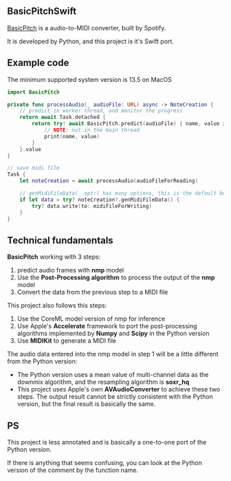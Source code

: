 ## BasicPitchSwift

[BasicPitch](https://basicpitch.spotify.com/) is a audio-to-MIDI converter, built by Spotify.

It is developed by Python, and this project is it's Swift port.

## Example code

The minimum supported system version is 13.5 on MacOS

```swift
import BasicPitch

private func processAudio(_ audioFile: URL) async -> NoteCreation {
    // predict in worker thread, and monitor the progress
    return await Task.detached {
        return try! await BasicPitch.predict(audioFile) { name, value in
            // NOTE: not in the main thread
            print(name, value)
        }
    }.value
}

// save midi file
Task {
    let noteCreation = await processAudio(audioFileForReading)

    // genMidiFileData(_ opt:) has many options, this is the default behavior
    if let data = try? noteCreation?.genMidiFileData() {
        try? data.write(to: midiFileForWriting)
    }
}
```

## Technical fundamentals

**BasicPitch** working with 3 steps:

1. predict audio frames with **nmp** model
2. Use the **Post-Processing algorithm** to process the output of the **nmp** model
3. Convert the data from the previous step to a MIDI file

This project also follows this steps:

1. Use the CoreML model version of nmp for inference
2. Use Apple's **Accelerate** framework to port the post-processing algorithms implemented by **Numpy** and **Scipy** in the Python version
3. Use **MIDIKit** to generate a MIDI file

The audio data entered into the nmp model in step 1 will be a little different from the Python version:

- The Python version uses a mean value of multi-channel data as the downmix algorithm, and the resampling algorithm is **soxr_hq**
- This project uses Apple's own **AVAudioConverter** to achieve these two steps. The output result cannot be strictly consistent with the Python version, but the final result is basically the same.

## PS

This project is less annotated and is basically a one-to-one port of the Python version.

If there is anything that seems confusing, you can look at the Python version of the comment by the function name.
